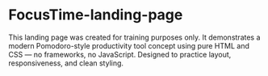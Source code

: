 # FocusTime-landing-page
This landing page was created for training purposes only. It demonstrates a modern Pomodoro-style productivity tool concept using pure HTML and CSS — no frameworks, no JavaScript. Designed to practice layout, responsiveness, and clean styling.
